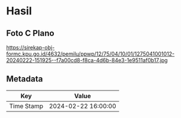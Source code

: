 # Hasil

## Foto C Plano

https://sirekap-obj-formc.kpu.go.id/4632/pemilu/ppwp/12/75/04/10/01/1275041001012-20240222-151925--f7a00cd8-f8ca-4d6b-84e3-1e9511af0b17.jpg


## Metadata

| Key        | Value               |
| ---------- | ------------------- |
| Time Stamp | 2024-02-22 16:00:00 |



